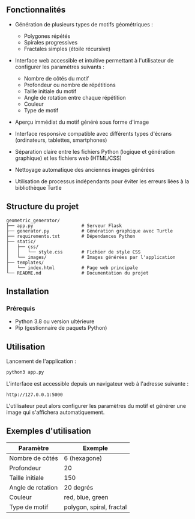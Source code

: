 ## Fonctionnalités

- Génération de plusieurs types de motifs géométriques :
  - Polygones répétés
  - Spirales progressives
  - Fractales simples (étoile récursive)
  
- Interface web accessible et intuitive permettant à l'utilisateur de configurer les paramètres suivants :
  - Nombre de côtés du motif
  - Profondeur ou nombre de répétitions
  - Taille initiale du motif
  - Angle de rotation entre chaque répétition
  - Couleur
  - Type de motif

- Aperçu immédiat du motif généré sous forme d'image
- Interface responsive compatible avec différents types d'écrans (ordinateurs, tablettes, smartphones)
- Séparation claire entre les fichiers Python (logique et génération graphique) et les fichiers web (HTML/CSS)
- Nettoyage automatique des anciennes images générées
- Utilisation de processus indépendants pour éviter les erreurs liées à la bibliothèque Turtle

## Structure du projet

```
geometric_generator/
├── app.py                  # Serveur Flask
├── generator.py            # Génération graphique avec Turtle
├── requirements.txt        # Dépendances Python
├── static/
│   ├── css/
│   │   └── style.css       # Fichier de style CSS
│   └── images/             # Images générées par l'application
├── templates/
│   └── index.html          # Page web principale
└── README.md               # Documentation du projet
```

## Installation

### Prérequis

- Python 3.8 ou version ultérieure
- Pip (gestionnaire de paquets Python)

## Utilisation

Lancement de l'application :

```bash
python3 app.py
```

L'interface est accessible depuis un navigateur web à l'adresse suivante :

```
http://127.0.0.1:5000
```

L'utilisateur peut alors configurer les paramètres du motif et générer une image qui s'affichera automatiquement.

## Exemples d'utilisation

| Paramètre         | Exemple              |
|-------------------|---------------------|
| Nombre de côtés   | 6 (hexagone)        |
| Profondeur        | 20                  |
| Taille initiale   | 150                 |
| Angle de rotation | 20 degrés           |
| Couleur           | red, blue, green    |
| Type de motif     | polygon, spiral, fractal |
